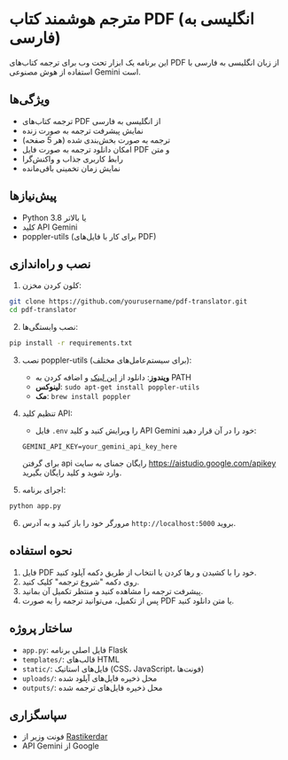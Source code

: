 # مترجم هوشمند کتاب PDF (انگلیسی به فارسی)

این برنامه یک ابزار تحت وب برای ترجمه کتاب‌های PDF از زبان انگلیسی به فارسی با استفاده از هوش مصنوعی Gemini است.

## ویژگی‌ها

- ترجمه کتاب‌های PDF از انگلیسی به فارسی
- نمایش پیشرفت ترجمه به صورت زنده
- ترجمه به صورت بخش‌بندی شده (هر 5 صفحه)
- امکان دانلود ترجمه به صورت فایل PDF و متن
- رابط کاربری جذاب و واکنش‌گرا
- نمایش زمان تخمینی باقی‌مانده

## پیش‌نیازها

- Python 3.8 یا بالاتر
- کلید API Gemini
- poppler-utils (برای کار با فایل‌های PDF)

## نصب و راه‌اندازی

1. کلون کردن مخزن:
```bash
git clone https://github.com/yourusername/pdf-translator.git
cd pdf-translator
```

2. نصب وابستگی‌ها:
```bash
pip install -r requirements.txt
```

3. نصب poppler-utils (برای سیستم‌عامل‌های مختلف):

   - **ویندوز**: دانلود از [این لینک](https://github.com/oschwartz10612/poppler-windows/releases/) و اضافه کردن به PATH
   - **لینوکس**: `sudo apt-get install poppler-utils`
   - **مک**: `brew install poppler`

4. تنظیم کلید API:
   - فایل `.env` را ویرایش کنید و کلید API Gemini خود را در آن قرار دهید:
   ```
   GEMINI_API_KEY=your_gemini_api_key_here
   ```
   برای گرفتن api رایگان جمنای به سایت https://aistudio.google.com/apikey وارد شوید و کلید رایگان بگیرید.

5. اجرای برنامه:
```bash
python app.py
```

6. مرورگر خود را باز کنید و به آدرس `http://localhost:5000` بروید.

## نحوه استفاده

1. فایل PDF خود را با کشیدن و رها کردن یا انتخاب از طریق دکمه آپلود کنید.
2. روی دکمه "شروع ترجمه" کلیک کنید.
3. پیشرفت ترجمه را مشاهده کنید و منتظر تکمیل آن بمانید.
4. پس از تکمیل، می‌توانید ترجمه را به صورت PDF یا متن دانلود کنید.

## ساختار پروژه

- `app.py`: فایل اصلی برنامه Flask
- `templates/`: قالب‌های HTML
- `static/`: فایل‌های استاتیک (CSS، JavaScript، فونت‌ها)
- `uploads/`: محل ذخیره فایل‌های آپلود شده
- `outputs/`: محل ذخیره فایل‌های ترجمه شده



## سپاسگزاری

- فونت وزیر از [Rastikerdar](https://github.com/rastikerdar/vazirmatn)
- API Gemini از Google
